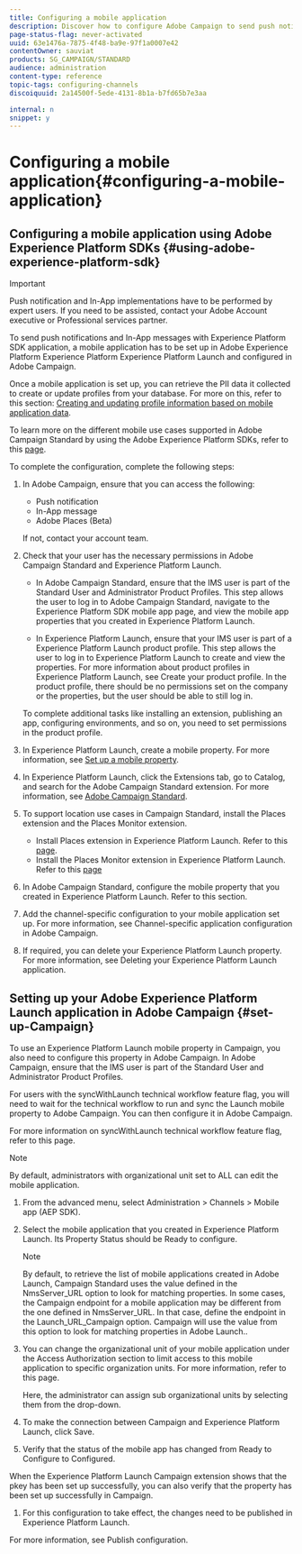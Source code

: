 ```yaml
---
title: Configuring a mobile application
description: Discover how to configure Adobe Campaign to send push notifications or In-App messages using SDK V4 or Experience Platform SDK.
page-status-flag: never-activated
uuid: 63e1476a-7875-4f48-ba9e-97f1a0007e42
contentOwner: sauviat
products: SG_CAMPAIGN/STANDARD
audience: administration
content-type: reference
topic-tags: configuring-channels
discoiquuid: 2a14500f-5ede-4131-8b1a-b7fd65b7e3aa

internal: n
snippet: y
---
```


# Configuring a mobile application{#configuring-a-mobile-application}

## Configuring a mobile application using Adobe Experience Platform SDKs {#using-adobe-experience-platform-sdk}

>[!IMPORTANT]
>
>Push notification and In-App implementations have to be performed by expert users. If you need to be assisted, contact your Adobe Account executive or Professional services partner.

To send push notifications and In-App messages with Experience Platform SDK application, a mobile application has to be set up in Adobe Experience Platform Experience Platform Experience Platform Launch and configured in Adobe Campaign.

Once a mobile application is set up, you can retrieve the PII data it collected to create or update profiles from your database. For more on this, refer to this section: [Creating and updating profile information based on mobile application data](../../channels/using/updating-profile-with-mobile-app-data.md).

To learn more on the different mobile use cases supported in Adobe Campaign Standard by using the Adobe Experience Platform SDKs, refer to this [page](https://helpx.adobe.com/campaign/kb/configure-launch-rules-acs-use-cases.html).

To complete the configuration, complete the following steps:

1. In Adobe Campaign, ensure that you can access the following:
   * Push notification
   * In-App message
   * Adobe Places (Beta)

   If not, contact your account team.

1. Check that your user has the necessary permissions in Adobe Campaign Standard and Experience Platform Launch.
   * In Adobe Campaign Standard, ensure that the IMS user is part of the Standard User and Administrator Product Profiles. This step allows the user to log in to Adobe Campaign Standard, navigate to the Experience Platform SDK mobile app page, and view the mobile app properties that you created in Experience Platform Launch.

   * In Experience Platform Launch, ensure that your IMS user is part of a Experience Platform Launch product profile.
   This step allows the user to log in to Experience Platform Launch to create and view the properties. For more information about product profiles in Experience Platform Launch, see Create your product profile. In the product profile, there should be no permissions set on the company or the properties, but the user should be able to still log in.

   To complete additional tasks like installing an extension, publishing an app, configuring environments, and so on, you need to set permissions in the product profile.

1. In Experience Platform Launch, create a mobile property. For more information, see [Set up a mobile property](https://aep-sdks.gitbook.io/docs/getting-started/create-a-mobile-property).

1. In Experience Platform Launch, click the Extensions tab, go to Catalog, and search for the Adobe Campaign Standard extension. For more information, see [Adobe Campaign Standard](https://aep-sdks.gitbook.io/docs/using-mobile-extensions/adobe-campaign-standard).

1. To support location use cases in Campaign Standard, install the Places extension and the Places Monitor extension.
   * Install Places extension in Experience Platform Launch. Refer to this [page](https://docs.adobe.com/content/help/en/places/using/places-ext-aep-sdks/places-extension/places-extension.html).
   * Install the Places Monitor extension in Experience Platform Launch. Refer to this [page](https://docs.adobe.com/content/help/en/places/using/places-ext-aep-sdks/places-monitor-extension/using-places-monitor-extension.html)

1. In Adobe Campaign Standard, configure the mobile property that you created in Experience Platform Launch. Refer to this section.

1. Add the channel-specific configuration to your mobile application set up.
   For more information, see Channel-specific application configuration in Adobe Campaign.

1. If required, you can delete your Experience Platform Launch property.
   For more information, see Deleting your Experience Platform Launch application.

## Setting up your Adobe Experience Platform Launch application in Adobe Campaign {#set-up-Campaign}

To use an Experience Platform Launch mobile property in Campaign, you also need to configure this property in Adobe Campaign. In Adobe Campaign, ensure that the IMS user is part of the Standard User and Administrator Product Profiles.

For users with the syncWithLaunch technical workflow feature flag, you will need to wait for the technical workflow to run and sync the Launch mobile property to Adobe Campaign. You can then configure it in Adobe Campaign.

For more information on syncWithLaunch technical workflow feature flag, refer to this page.

>[!NOTE]
>
>By default, administrators with organizational unit set to ALL can edit the mobile application. 

1. From the advanced menu, select Administration > Channels > Mobile app (AEP SDK).

1. Select the mobile application that you created in Experience Platform Launch.
   Its Property Status should be Ready to configure.
   
   >[!NOTE]
   >
   >By default, to retrieve the list of mobile applications created in Adobe Launch, Campaign Standard uses the value defined in the NmsServer_URL option to look for matching properties.
   In some cases, the Campaign endpoint for a mobile application may be different from the one defined in NmsServer_URL. In that case, define the endpoint in the Launch_URL_Campaign option. Campaign will use the value from this option to look for matching properties in Adobe Launch..

1. You can change the organizational unit of your mobile application under the Access Authorization section to limit access to this mobile application to specific organization units. For more information, refer to this page.

   Here, the administrator can assign sub organizational units by selecting them from the drop-down. 

1. To make the connection between Campaign and Experience Platform Launch, click Save.

1. Verify that the status of the mobile app has changed from Ready to Configure to Configured.

When the Experience Platform Launch Campaign extension shows that the pkey has been set up successfully, you can also verify that the property has been set up successfully in Campaign.

1. For this configuration to take effect, the changes need to be published in Experience Platform Launch.

For more information, see Publish configuration.

